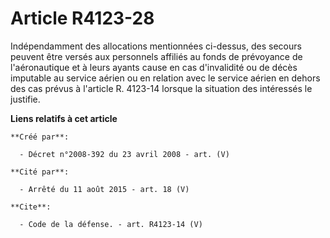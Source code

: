 # Article R4123-28

Indépendamment des allocations mentionnées ci-dessus, des secours peuvent être versés aux personnels affiliés au fonds de
prévoyance de l'aéronautique et à leurs ayants cause en cas d'invalidité ou de décès imputable au service aérien ou en
relation avec le service aérien en dehors des cas prévus à l'article R. 4123-14 lorsque la situation des intéressés le
justifie.

**Liens relatifs à cet article**

	**Créé par**:

	  - Décret n°2008-392 du 23 avril 2008 - art. (V)

	**Cité par**:

	  - Arrêté du 11 août 2015 - art. 18 (V)

	**Cite**:

	  - Code de la défense. - art. R4123-14 (V)
